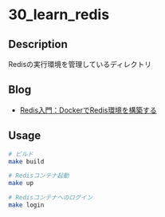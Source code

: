 # 30_learn_redis

## Description

Redisの実行環境を管理しているディレクトリ

## Blog

- [Redis入門：DockerでRedis環境を構築する](https://yossi-note.com/introduction-to-redis-build-a-redis-environment-with-docker/)

## Usage

```sh
# ビルド
make build

# Redisコンテナ起動
make up

# Redisコンテナへのログイン
make login
```
